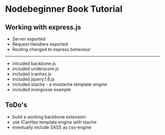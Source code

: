 # Nodebeginner Book Tutorial
## Working with express.js

* Server exported
* Request Handlers exported
* Routing changed to express behaviour

---------------------------------------

* inlcuded backbone.js
* included underscore.js
* included icanhaz.js
* included jquery.1.6.js
* included stache - a mustache template-engine
* included mongoose example

## ToDo's

* build a working backbone extension
* use ICanHaz template engine with stache
* eventually include SASS as css-engine

